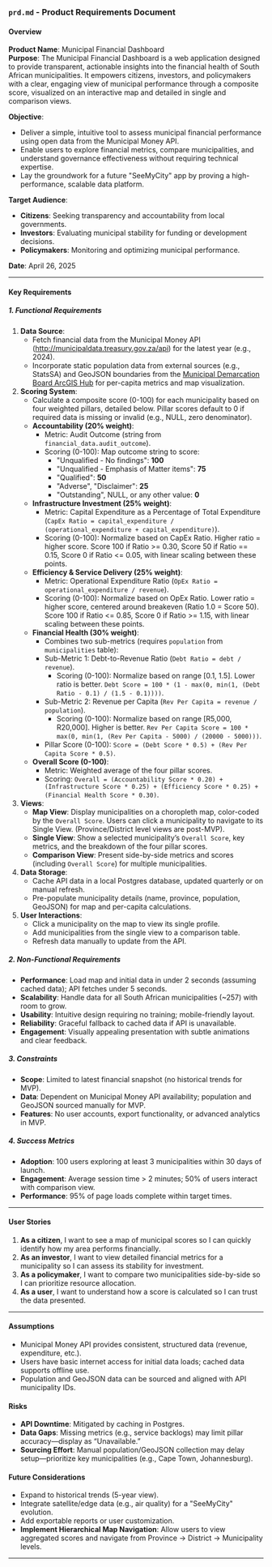 ### `prd.md` - Product Requirements Document

#### Overview
**Product Name**: Municipal Financial Dashboard  
**Purpose**: The Municipal Financial Dashboard is a web application designed to provide transparent, actionable insights into the financial health of South African municipalities. It empowers citizens, investors, and policymakers with a clear, engaging view of municipal performance through a composite score, visualized on an interactive map and detailed in single and comparison views.

**Objective**:  
- Deliver a simple, intuitive tool to assess municipal financial performance using open data from the Municipal Money API.
- Enable users to explore financial metrics, compare municipalities, and understand governance effectiveness without requiring technical expertise.
- Lay the groundwork for a future "SeeMyCity" app by proving a high-performance, scalable data platform.

**Target Audience**:  
- **Citizens**: Seeking transparency and accountability from local governments.  
- **Investors**: Evaluating municipal stability for funding or development decisions.  
- **Policymakers**: Monitoring and optimizing municipal performance.

**Date**: April 26, 2025

---

#### Key Requirements

##### 1. Functional Requirements
1. **Data Source**:
   - Fetch financial data from the Municipal Money API (http://municipaldata.treasury.gov.za/api) for the latest year (e.g., 2024).
   - Incorporate static population data from external sources (e.g., StatsSA) and GeoJSON boundaries from the [Municipal Demarcation Board ArcGIS Hub](https://spatialhub-mdb-sa.opendata.arcgis.com/) for per-capita metrics and map visualization.
2. **Scoring System**: 
   - Calculate a composite score (0-100) for each municipality based on four weighted pillars, detailed below. Pillar scores default to 0 if required data is missing or invalid (e.g., NULL, zero denominator). 
   - **Accountability (20% weight)**:
     - Metric: Audit Outcome (string from `financial_data.audit_outcome`).
     - Scoring (0-100): Map outcome string to score:
       - "Unqualified - No findings": **100**
       - "Unqualified - Emphasis of Matter items": **75**
       - "Qualified": **50**
       - "Adverse", "Disclaimer": **25**
       - "Outstanding", NULL, or any other value: **0**
   - **Infrastructure Investment (25% weight)**:
     - Metric: Capital Expenditure as a Percentage of Total Expenditure (`CapEx Ratio = capital_expenditure / (operational_expenditure + capital_expenditure)`).
     - Scoring (0-100): Normalize based on CapEx Ratio. Higher ratio = higher score. Score 100 if Ratio >= 0.30, Score 50 if Ratio == 0.15, Score 0 if Ratio <= 0.05, with linear scaling between these points.
   - **Efficiency & Service Delivery (25% weight)**:
     - Metric: Operational Expenditure Ratio (`OpEx Ratio = operational_expenditure / revenue`).
     - Scoring (0-100): Normalize based on OpEx Ratio. Lower ratio = higher score, centered around breakeven (Ratio 1.0 = Score 50). Score 100 if Ratio <= 0.85, Score 0 if Ratio >= 1.15, with linear scaling between these points.
   - **Financial Health (30% weight)**:
     - Combines two sub-metrics (requires `population` from `municipalities` table):
     - Sub-Metric 1: Debt-to-Revenue Ratio (`Debt Ratio = debt / revenue`).
       - Scoring (0-100): Normalize based on range [0.1, 1.5]. Lower ratio is better. `Debt Score = 100 * (1 - max(0, min(1, (Debt Ratio - 0.1) / (1.5 - 0.1))))`.
     - Sub-Metric 2: Revenue per Capita (`Rev Per Capita = revenue / population`).
       - Scoring (0-100): Normalize based on range [R5,000, R20,000]. Higher is better. `Rev Per Capita Score = 100 * max(0, min(1, (Rev Per Capita - 5000) / (20000 - 5000)))`.
     - Pillar Score (0-100): `Score = (Debt Score * 0.5) + (Rev Per Capita Score * 0.5)`.
   - **Overall Score (0-100)**:
     - Metric: Weighted average of the four pillar scores.
     - Scoring: `Overall = (Accountability Score * 0.20) + (Infrastructure Score * 0.25) + (Efficiency Score * 0.25) + (Financial Health Score * 0.30)`.
3. **Views**:
   - **Map View**: Display municipalities on a choropleth map, color-coded by the `Overall Score`. Users can click a municipality to navigate to its Single View. (Province/District level views are post-MVP).
   - **Single View**: Show a selected municipality’s `Overall Score`, key metrics, and the breakdown of the four pillar scores.
   - **Comparison View**: Present side-by-side metrics and scores (including `Overall Score`) for multiple municipalities.
4. **Data Storage**:
   - Cache API data in a local Postgres database, updated quarterly or on manual refresh.
   - Pre-populate municipality details (name, province, population, GeoJSON) for map and per-capita calculations.
5. **User Interactions**:
   - Click a municipality on the map to view its single profile.
   - Add municipalities from the single view to a comparison table.
   - Refresh data manually to update from the API.

##### 2. Non-Functional Requirements
- **Performance**: Load map and initial data in under 2 seconds (assuming cached data); API fetches under 5 seconds.
- **Scalability**: Handle data for all South African municipalities (~257) with room to grow.
- **Usability**: Intuitive design requiring no training; mobile-friendly layout.
- **Reliability**: Graceful fallback to cached data if API is unavailable.
- **Engagement**: Visually appealing presentation with subtle animations and clear feedback.

##### 3. Constraints
- **Scope**: Limited to latest financial snapshot (no historical trends for MVP).
- **Data**: Dependent on Municipal Money API availability; population and GeoJSON sourced manually for MVP.
- **Features**: No user accounts, export functionality, or advanced analytics in MVP.

##### 4. Success Metrics
- **Adoption**: 100 users exploring at least 3 municipalities within 30 days of launch.
- **Engagement**: Average session time > 2 minutes; 50% of users interact with comparison view.
- **Performance**: 95% of page loads complete within target times.

---

#### User Stories
1. **As a citizen**, I want to see a map of municipal scores so I can quickly identify how my area performs financially.
2. **As an investor**, I want to view detailed financial metrics for a municipality so I can assess its stability for investment.
3. **As a policymaker**, I want to compare two municipalities side-by-side so I can prioritize resource allocation.
4. **As a user**, I want to understand how a score is calculated so I can trust the data presented.

---

#### Assumptions
- Municipal Money API provides consistent, structured data (revenue, expenditure, etc.).
- Users have basic internet access for initial data loads; cached data supports offline use.
- Population and GeoJSON data can be sourced and aligned with API municipality IDs.

#### Risks
- **API Downtime**: Mitigated by caching in Postgres.
- **Data Gaps**: Missing metrics (e.g., service backlogs) may limit pillar accuracy—display as “Unavailable.”
- **Sourcing Effort**: Manual population/GeoJSON collection may delay setup—prioritize key municipalities (e.g., Cape Town, Johannesburg).

#### Future Considerations
- Expand to historical trends (5-year view).
- Integrate satellite/edge data (e.g., air quality) for a "SeeMyCity" evolution.
- Add exportable reports or user customization.
- **Implement Hierarchical Map Navigation**: Allow users to view aggregated scores and navigate from Province -> District -> Municipality levels.

---